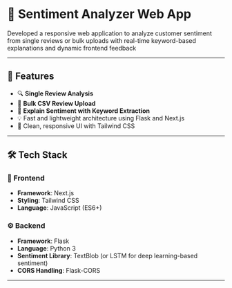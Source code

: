 # 🧠 Sentiment Analyzer Web App

Developed a responsive web application to analyze customer sentiment from single reviews or bulk uploads with
real-time keyword-based explanations and dynamic frontend feedback

---

## 🚀 Features

- 🔍 **Single Review Analysis**
- 📂 **Bulk CSV Review Upload**
- 🧠 **Explain Sentiment with Keyword Extraction**
- 💡 Fast and lightweight architecture using Flask and Next.js
- 🎨 Clean, responsive UI with Tailwind CSS

---

## 🛠️ Tech Stack

### 🔧 Frontend
- **Framework**: Next.js
- **Styling**: Tailwind CSS
- **Language**: JavaScript (ES6+)

### ⚙️ Backend
- **Framework**: Flask
- **Language**: Python 3
- **Sentiment Library**: TextBlob (or LSTM for deep learning-based sentiment)
- **CORS Handling**: Flask-CORS

---



